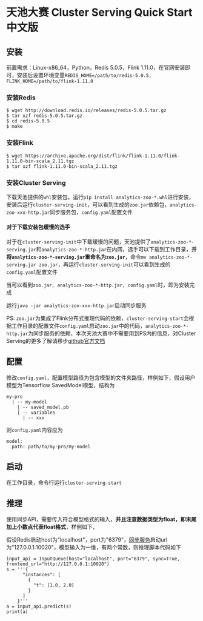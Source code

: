 # 天池大赛 Cluster Serving Quick Start 中文版

## 安装
前置需求：Linux-x86_64，Python，Redis 5.0.5，Flink 1.11.0，在官网安装即可，安装后设置环境变量`REDIS_HOME=/path/to/redis-5.0.5, FLINK_HOME=/path/to/flink-1.11.0`

### 安装Redis
```
$ wget http://download.redis.io/releases/redis-5.0.5.tar.gz
$ tar xzf redis-5.0.5.tar.gz
$ cd redis-5.0.5
$ make
```
### 安装Flink
```
$ wget https://archive.apache.org/dist/flink/flink-1.11.0/flink-1.11.0-bin-scala_2.11.tgz
$ tar xzf flink-1.11.0-bin-scala_2.11.tgz
```
### 安装Cluster Serving
下载天池提供的`whl`安装包，运行`pip install analytics-zoo-*.whl`进行安装，安装后运行`cluster-serving-init`，可以看到生成的`zoo.jar`依赖包，`analytics-zoo-xxx-http.jar`同步服务包，`config.yaml`配置文件

#### 对于下载安装包缓慢的选手
对于在`cluster-serving-init`中下载缓慢的问题，天池提供了`analytics-zoo-*-serving.jar`和`analytics-zoo-*-http.jar`在内网，选手可以下载到工作目录，**并将`analytics-zoo-*-serving.jar`重命名为`zoo.jar`**，命令`mv analytics-zoo-*-serving.jar zoo.jar`，再运行`cluster-serving-init`可以看到生成的`config.yaml`配置文件

当可以看到`zoo.jar, analytics-zoo-*-http.jar, config.yaml`时，即为安装完成

运行`java -jar analytics-zoo-xxx-http.jar`启动同步服务

PS: `zoo.jar`为集成了Flink分布式推理代码的依赖，`cluster-serving-start`会根据工作目录的配置文件`config.yaml`启动`zoo.jar`中的代码，`analytics-zoo-*-http.jar`为同步服务的依赖，本次天池大赛中不需要用到PS内的信息，对Cluster Serving的更多了解请移步[github官方文档](https://github.com/intel-analytics/analytics-zoo/blob/master/docs/docs/ClusterServingGuide/ProgrammingGuide.md)
## 配置
修改`config.yaml`，配置模型路径为包含模型的文件夹路径，样例如下，假设用户模型为Tensorflow SavedModel模型，结构为
```
my-pro 
  | -- my-model
    | -- saved_model.pb
    | -- variables
      | -- xxx
```
则`config.yaml`内容应为
```
model:
  path: path/to/my-pro/my-model
```
## 启动
在工作目录，命令行运行`cluster-serving-start`

## 推理
使用同步API，需要传入符合模型格式的输入，**并且注意数据类型为float，即末尾加上小数点代表float格式**，样例如下，

假设Redis启动host为"localhost"，port为"6379"，[同步服务](#安装)启动url为"127.0.0.1:10020"，模型输入为一维，有两个常数，则推理脚本代码如下

    input_api = InputQueue(host="localhost", port="6379", sync=True, frontend_url="http://127.0.0.1:10020")
    s = '''{
          "instances": [
            {
              "t": [1.0, 2.0]
            }
          ]
        }'''
    a = input_api.predict(s)
    print(a)
